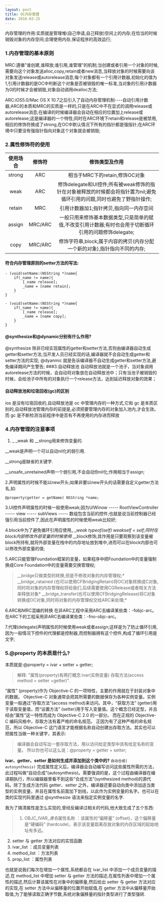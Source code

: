 ```yaml
---
layout: post
title: OC内存管理
date: 2016-03-25
---
```


内存管理的作用:实质就是管理堆(自己申请,自己释放)空间上的内存;在恰当的时候销毁对象的内存空间;合理使用内存,保证程序的高效运行;

### 1.内存管理的基本原则
MRC:遵循"谁创建,谁释放;谁引用,谁管理"的机制;当创建或者引用一个对象的时候,需要向这个对象发送alloc,copy,retain或者new消息,当释放对象的时候需要向该对象发送release或autorelease消息;每个对象都有一个引用计数器,初始化的值为1,引用计数器的是OC中判断这个对象是否被销毁的唯一标准,当对象的引用计数器为0的时候才会被销毁,对象自动调用dealloc方法;

ARC:iOS5.0/Mac OS X 10.7之后引入了自动内存管理机制----自动引用计数器;ARC的本质和MRC的实质是一样的,只是在ARC中不在显式的调用release或autorelease消息;在编译的时候编译器会自动在相应的位置加上release或autorelease;这是编译器的一个特性;同时在ARC环境下retain和release是被禁用,相应的修饰符换成了strong,在OC中默认情况下所有的指针都是强指针;在ARC环境中只要没有强指针指向对象这个对象就会被销毁;

### 2.属性修饰符的使用
|使用场合   | 修饰符 | 修饰类型及作用|  
|:-----------:|:--------------:|:-----------------:|
|strong   |     ARC      |   相当于MRC下的retain,修饰OC对象|
|weak   |     ARC      |   修饰delegate和UI控件;所有被weak修饰的指针在对象被释放的时候都会将指针置为nil;避免循环引用的问题,同时也避免了野指针操作;|
|retain   |     MRC      |   引用计数器加1;指针拷贝,指向同一内存空间|
|assign   |     MRC/ARC      |   一般只用来修饰基本数据类型,只是简单的赋值,不改变引用计数器;有时也会用于切断循环引用的问题修饰delegate;|
|copy   |     MRC/ARC      |   修饰字符串,block;属于内容的拷贝(内存分配一个新的对象),指针指向不同的内存;|

#### 符合内存管理原则的setter方法的写法:
```
- (void)setName:(NSString *)name{
    if(_name != name){
        [_name release];
        _name = [name retain];
    }
}

- (void)setName:(NSString *)name{
    if(_name != name){
        [_name release];
        _name = [name copy];
    }
}
```
#### @synthesize和@dynamic分别有什么作用?
@synthesize
除非已经实现属性的getter和setter方法,否则由编译器自动生成getter和setter方法;当开发人员已经实现的话,编译器就不会自动生成getter和setter方法的实现;
@dyanmic
就是告诉编译器不自动生成getter和setter方法,避免编译期间产生警告;
###3.自动释放池
自动释放池就是一个池子，当对象调用autorelease方法的时候，会自动将对象放在自动释放池中；只有当池子被销毁的时候，会给池子中所有的对象执行一个release方法，达到延迟释放对象的效果；

#### 自动释放池和垃圾回收(gc)的区别
ios 是没有垃圾回收的,自动释放池是 oc 中管理内存的一种方式,它和 gc 是本质区别的,自动释放池管理内存的前提是,必须把要管理内存的对象加入池内,才会生效。而 gc 是不断检测当前程序中是否有不再使用的内存进而释放
### 4.内存管理的注意事项
1. _ _weak 和 __strong用来修饰变量的.

__weak是声明一个可以自动nil化的弱引用.

__strong是缺省的关键字.

__unsafe_unretained声明一个弱引用,不会自动你nil化;作用相当于assign;

2.声明属性的时候不能以new开头;如果非要以new开头的话需要自定义getter方法名,如:
```
@property(getter = getName) NSString *name;
```
3.UI控件声明属性的时候一般使用weak;因为UIWinow ----- RootViewController ----- view ----- subViews ----- 数组包含当前的控件;也就是说当前控制器已经强引用当前控件了,因此在声明属性的时候使用weak比较好;

4.block中为了避免循环引用应使用_ __weak typeof(self) weakself = self;同时在block内部修改外部变量的时候使用_ __block修饰;其作用是只要观察到该变量被block所持有,就将外部变量在栈中的内存地址放到堆中,进而可以在block内部也可以修改外部变量的值;

5.ARC只能管理Foundation框架的变量，如果程序中把Foundation中的变量强制换成Core Foundation中的变量需要交换管理权;

>__bridge只做类型的转换,但是不修改对象的内存管理权;*
>__bridge_ratained (也可以使用CFBridgingRetain)将OC对象转换成C对象,同时将对象的内存管理权将给我们,后续需要使用CGRelease或者相关方法来释放对象*
>__bridge_transfer(也可以使用CFBridgingRelease)将C对象转换成OC对象,同时将对象的内存管理权交给ARC来处理;*

6.ARC和MRC混编的转换
在非ARC工程中采用ARC去编译某些类：-fobjc-arc。
在ARC下的工程采用非ARC去编译某些类：-fno-objc-arc。

7.代理(delegate)声明属性的时候使用weak或者assign;这样是为了防止循环引用,因为一般情况下控件的代理都是控制器,而控制器拥有这个控件,构成了循环引用是文字;

### 5.@property 的本质是什么?
本质就是:@property = ivar + setter + getter;
>解释:
"属性(property)有两打概念:ivar(实例变量) 存取方法(access method = setter +getter)".

“属性” (property)作为 Objective-C 的一项特性，主要的作用就在于封装对象中的数据。 Objective-C 对象通常会把其所需要的数据保存为各种实例变量。实例变量一般通过“存取方法”(access method)来访问。其中，“获取方法” (getter)用于读取变量值，而“设置方法” (setter)用于写入变量值。这个概念已经定型，并且经由“属性”这一特性而成为 Objective-C 2.0 的一部分。 而在正规的 Objective-C 编码风格中，存取方法有着严格的命名规范。 正因为有了这种严格的命名规范，所以 Objective-C 这门语言才能根据名称自动创建出存取方法。其实也可以把属性当做一种关键字，其表示:

>编译器会自动写出一套存取方法，用以访问给定类型中具有给定名称的变量。 所以你也可以这么说：@property = getter + setter;

**ivar、getter、setter 是如何生成并添加到这个类中的?**
`自动合成( autosynthesis)`
完成属性定义后，编译器会自动编写访问这些属性所需的方法，此过程叫做“自动合成”(autosynthesis)。需要强调的是，这个过程由编译器在编译期执行，所以编辑器里看不到这些“合成方法”(synthesized method)的源代码。除了生成方法代码 getter、setter 之外，编译器还要自动向类中添加适当类型的实例变量，并且在属性名前面加下划线，以此作为实例变量的名字。也可以在类的实现代码里通过 @synthesize 语法来指定实例变量的名字.

我为了搞清属性是怎么实现的,曾经反编译过相关的代码,他大致生成了五个东西:
>1. OBJC_IVAR_$类名$属性名称 ：该属性的“偏移量” (offset)，这个偏移量是“硬编码” (hardcode)，表示该变量距离存放对象的内存区域的起始地址有多远。
2. setter 与 getter 方法对应的实现函数
3. ivar_list ：成员变量列表
4. method_list ：方法列表
5. prop_list ：属性列表

也就是说我们每次在增加一个属性,系统都会在 ivar_list 中添加一个成员变量的描述,在 method_list 中增加 setter 与 getter 方法的描述,在属性列表中增加一个属性的描述,然后计算该属性在对象中的偏移量,然后给出 setter 与 getter 方法对应的实现,在 setter 方法中从偏移量的位置开始赋值,在 getter 方法中从偏移量开始取值,为了能够读取正确字节数,系统对象偏移量的指针类型进行了类型强转.

